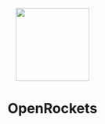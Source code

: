 <center>
  <img src="https://i.ibb.co/gLFS089m/3dgifmaker16235.gif" width="150">
  <h1>OpenRockets</h1>
  
</center>
